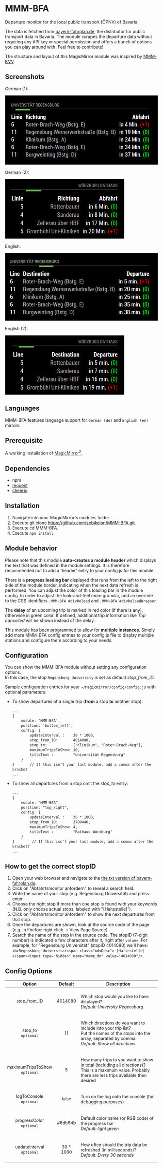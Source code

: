 # MMM-BFA
Departure monitor for the local public transport (ÖPNV) of Bavaria.

The data is fetched from [bayern-fahrplan.de](https://bayern-fahrplan.de "Bayern Fahrplan"), the distributor for public transport data in Bavaria.
The module scrapes the departure data without requiring any API key or special permission and offers a bunch of options you can play around with. Feel free to contribute!

The structure and layout of this MagicMirror module was inspired by [MMM-KVV](https://github.com/yo-less/MMM-KVV "Karlsruhe Public Transport").

## Screenshots

German (1):<p>
![German version (1)](res/screenshot_de.png)<p>
German (2):<p>
![German version (2)](res/screenshot_de_wue.png)<p>
English:<p>
![English version (1)](res/screenshot_en.png)<p>
English (2):<p>
![English version (2)](res/screenshot_en_wue.png)

## Languages
MMM-BFA features language support for `German (de)` and `English (en)` mirrors.

## Prerequisite
A working installation of [MagicMirror<sup>2</sup>](https://github.com/MichMich/MagicMirror).

## Dependencies
  * npm
  * [request](https://www.npmjs.com/package/request)
  * [cheerio](https://www.npmjs.com/package/cheerio)
  
## Installation
1. Navigate into your MagicMirror's modules folder.
2. Execute git clone https://github.com/sebikolon/MMM-BFA.git.
3. Execute cd MMM-BFA.
4. Execute `npm install`.

## Module behavior
Please note that this module **auto-creates a module header** which displays the text that was defined in the module settings. It is therefore recommended not to add a 'header' entry to your config.js for this module.<P>
There is a **progress loading bar** displayed that runs from the left to the right side of the module border, indicating when the next data refresh is performed. You can adjust the color of this loading bar in the module config. In order to adjust the look-and-feel more granular, add an override to the CSS identifiers `.MMM-BFA #divReload` and `.MMM-BFA #divReloadWrapper`.<P>
The **delay** of an upcoming trip is marked in red color (if there is any), otherwise in green color. If defined, additional trip information like *Trip cancelled* will be shown instead of the delay.<P>
This module has been programmed to allow for **multiple instances**. Simply add more MMM-BFA config entries to your config.js file to display multiple stations and configure them according to your needs.

## Configuration
You can show the MMM-BFA module without setting any configuration options.<BR>In this case, the stop `Regensburg University` is set as default *stop_from_ID*.

Sample configuration entries for your `~/MagicMirror/config/config.js` with optional parameters:

* To show departures of a single trip (**from** a stop **to** another stop):

    ```
    ...
    {
        module: 'MMM-BFA',
        position: 'bottom_left',
        config: {
            updateInterval :    30 * 1000,
            stop_from_ID:       4014080,
            stop_to:            ["Klinikum", "Roter-Brach-Weg"],
            maximumTripsToShow: 10,
            titleText :         "Universität Regensburg"  
        }
    }       // If this isn't your last module, add a comma after the bracket
    ...
    ```

* To show all departures from a stop omit the *stop_to* entry:

    ```
    ...
    {
        module: "MMM-BFA",
        position: "top_right",
        config: {
            updateInterval :    30 * 1000,
            stop_from_ID:       3700440,
            maximumTripsToShow: 4,
            titleText :         "Rathaus Würzburg"
        }
    }        // If this isn't your last module, add a comma after the bracket7
    ...
    ```

## How to get the correct stopID
1. Open your web browser and navigate to the [the txt version of bayern-fahrplan.de](https://txt.bayern-fahrplan.de/textversion/bcl_abfahrtstafel).
2. Click on "Abfahrtsmonitor anfordern" to reveal a search field.
3. Write the name of your stop (e.g. Regensburg Universität) and press enter
4. Choose the right stop if more than one stop is found with your keywords (N.B. only choose actual stops, labeled with "[Haltestelle]").
5. Click on "Abfahrtsmonitor anfordern" to show the next departures from that stop.
6. Once the departures are shown, look at the source code of the page (e.g. in Firefox: right click -> View Page Source)
7. Search the name of the stop in the source code. The stopID (7-digit number) is indicated e few characters after it, right after ```value=```. For example, for "Regensburg Universität" (stopID 4014080) we'll have: ``` <b>Regensburg Universität<span class="odvDesc"> [Haltestelle]</span><input type="hidden" name="name_dm" value="4014080"/> ```.


## Config Options
| **Option** | **Default** | **Description** |
| :---: | :---: | --- |
| stop_from_ID | 4014080 |<BR>Which stop would you like to have displayed? <BR><EM> Default: University Regensburg</EM><P> |
| stop_to<BR>`optional`       | []      |<BR>Which directions do you want to include into your trip list?<BR>Put the names of the stops into the array, separated by comma<BR><EM>Default: Show all directions </EM><P> |
| maximumTripsToShow<BR>`optional`       | 5      |<BR>How many trips to you want to show in total (including all directions)?<BR>This is a maximum value. Probably there are less trips available then desired<P> |
| logToConsole<BR>`optional`       | false      |<BR>Turn on the log onto the console (for debugging purposes)<BR><P> |
| progressColor<BR>`optional`       | #6db64b      |<BR> Default color name (or RGB code) of the progress bar<BR><EM>Default: light green</EM><P> |
| updateInterval<BR>`optional` | 30 * 1000 | <BR>How often should the trip data be refreshed (in milliseconds)?<BR><EM> Default: Every 30 seconds </EM><P> |
